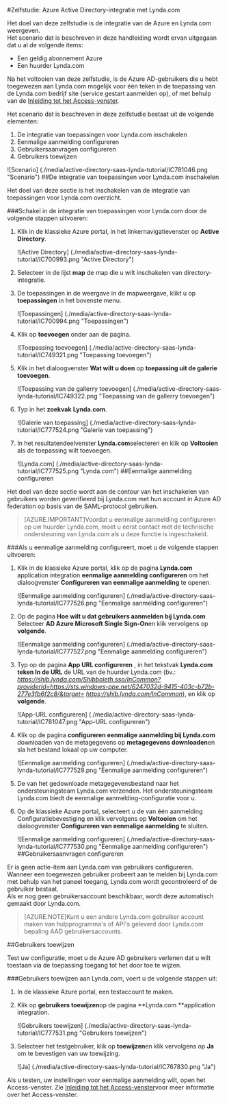 <properties 
    pageTitle="Zelfstudie: Azure Active Directory-integratie met Lynda.com | Microsoft Azure" 
    description="Meer informatie over het Lynda.com met Azure Active Directory gebruiken voor het inschakelen van eenmalige aanmelding, geautomatiseerde provisioning en meer!" 
    services="active-directory" 
    authors="jeevansd"  
    documentationCenter="na" 
    manager="femila"/>
<tags 
    ms.service="active-directory" 
    ms.devlang="na" 
    ms.topic="article" 
    ms.tgt_pltfrm="na" 
    ms.workload="identity" 
    ms.date="09/29/2016" 
    ms.author="jeedes" />

#<a name="tutorial-azure-active-directory-integration-with-lyndacom"></a>Zelfstudie: Azure Active Directory-integratie met Lynda.com
  
Het doel van deze zelfstudie is de integratie van de Azure en Lynda.com weergeven.  
Het scenario dat is beschreven in deze handleiding wordt ervan uitgegaan dat u al de volgende items:

-   Een geldig abonnement Azure
-   Een huurder Lynda.com
  
Na het voltooien van deze zelfstudie, is de Azure AD-gebruikers die u hebt toegewezen aan Lynda.com mogelijk voor één teken in de toepassing van de Lynda.com bedrijf site (service gestart aanmelden op), of met behulp van de [Inleiding tot het Access-venster](active-directory-saas-access-panel-introduction.md).
  
Het scenario dat is beschreven in deze zelfstudie bestaat uit de volgende elementen:

1.  De integratie van toepassingen voor Lynda.com inschakelen
2.  Eenmalige aanmelding configureren
3.  Gebruikersaanvragen configureren
4.  Gebruikers toewijzen

![Scenario] (./media/active-directory-saas-lynda-tutorial/IC781046.png "Scenario")
##<a name="enabling-the-application-integration-for-lyndacom"></a>De integratie van toepassingen voor Lynda.com inschakelen
  
Het doel van deze sectie is het inschakelen van de integratie van toepassingen voor Lynda.com overzicht.

###<a name="to-enable-the-application-integration-for-lyndacom-perform-the-following-steps"></a>Schakel in de integratie van toepassingen voor Lynda.com door de volgende stappen uitvoeren:

1.  Klik in de klassieke Azure portal, in het linkernavigatievenster op **Active Directory**.

    ![Active Directory] (./media/active-directory-saas-lynda-tutorial/IC700993.png "Active Directory")

2.  Selecteer in de lijst **map** de map die u wilt inschakelen van directory-integratie.

3.  De toepassingen in de weergave in de mapweergave, klikt u op **toepassingen** in het bovenste menu.

    ![Toepassingen] (./media/active-directory-saas-lynda-tutorial/IC700994.png "Toepassingen")

4.  Klik op **toevoegen** onder aan de pagina.

    ![Toepassing toevoegen] (./media/active-directory-saas-lynda-tutorial/IC749321.png "Toepassing toevoegen")

5.  Klik in het dialoogvenster **Wat wilt u doen** op **toepassing uit de galerie toevoegen**.

    ![Toepassing van de gallerry toevoegen] (./media/active-directory-saas-lynda-tutorial/IC749322.png "Toepassing van de gallerry toevoegen")

6.  Typ in het **zoekvak** **Lynda.com**.

    ![Galerie van toepassing] (./media/active-directory-saas-lynda-tutorial/IC777524.png "Galerie van toepassing")

7.  In het resultatendeelvenster **Lynda.com**selecteren en klik op **Voltooien** als de toepassing wilt toevoegen.

    ![Lynda.com] (./media/active-directory-saas-lynda-tutorial/IC777525.png "Lynda.com")
##<a name="configuring-single-sign-on"></a>Eenmalige aanmelding configureren
  
Het doel van deze sectie wordt aan de contour van het inschakelen van gebruikers worden geverifieerd bij Lynda.com met hun account in Azure AD federation op basis van de SAML-protocol gebruiken.

>[AZURE.IMPORTANT]Voordat u eenmalige aanmelding configureren op uw huurder Lynda.com, moet u eerst contact met de technische ondersteuning van Lynda.com als u deze functie is ingeschakeld.

###<a name="to-configure-single-sign-on-perform-the-following-steps"></a>Als u eenmalige aanmelding configureert, moet u de volgende stappen uitvoeren:

1.  Klik in de klassieke Azure portal, klik op de pagina **Lynda.com** application integration **eenmalige aanmelding configureren** om het dialoogvenster **Configureren van eenmalige aanmelding** te openen.

    ![Eenmalige aanmelding configureren] (./media/active-directory-saas-lynda-tutorial/IC777526.png "Eenmalige aanmelding configureren")

2.  Op de pagina **Hoe wilt u dat gebruikers aanmelden bij Lynda.com** Selecteer **AD Azure Microsoft Single Sign-On**en klik vervolgens op **volgende**.

    ![Eenmalige aanmelding configureren] (./media/active-directory-saas-lynda-tutorial/IC777527.png "Eenmalige aanmelding configureren")

3.  Typ op de pagina **App URL configureren** , in het tekstvak **Lynda.com teken In de URL** de URL van de huurder Lynda.com (bv.: *https://shib.lynda.com/Shibboleth.sso/InCommon?providerId=https://sts.windows-ppe.net/6247032d-9415-403c-b72b-277e3fb6f2c8/&target= https://shib.lynda.com/InCommon*), en klik op **volgende**.

    ![App-URL configureren] (./media/active-directory-saas-lynda-tutorial/IC781047.png "App-URL configureren")

4.  Klik op de pagina **configureren eenmalige aanmelding bij Lynda.com** downloaden van de metagegevens op **metagegevens downloaden**en sla het bestand lokaal op uw computer.

    ![Eenmalige aanmelding configureren] (./media/active-directory-saas-lynda-tutorial/IC777529.png "Eenmalige aanmelding configureren")

5.  De van het gedownloade metagegevensbestand naar het ondersteuningsteam Lynda.com verzenden. Het ondersteuningsteam Lynda.com biedt de eenmalige aanmelding-configuratie voor u.

6.  Op de klassieke Azure portal, selecteert u de van één aanmelding Configuratiebevestiging en klik vervolgens op **Voltooien** om het dialoogvenster **Configureren van eenmalige aanmelding** te sluiten.

    ![Eenmalige aanmelding configureren] (./media/active-directory-saas-lynda-tutorial/IC777530.png "Eenmalige aanmelding configureren")
##<a name="configuring-user-provisioning"></a>Gebruikersaanvragen configureren
  
Er is geen actie-item aan Lynda.com van gebruikers configureren.  
Wanneer een toegewezen gebruiker probeert aan te melden bij Lynda.com met behulp van het paneel toegang, Lynda.com wordt gecontroleerd of de gebruiker bestaat.  
Als er nog geen gebruikersaccount beschikbaar, wordt deze automatisch gemaakt door Lynda.com.

>[AZURE.NOTE]Kunt u een andere Lynda.com gebruiker account maken van hulpprogramma's of API's geleverd door Lynda.com bepaling AAD gebruikersaccounts.

##<a name="assigning-users"></a>Gebruikers toewijzen
  
Test uw configuratie, moet u de Azure AD gebruikers verlenen dat u wilt toestaan via de toepassing toegang tot het door toe te wijzen.

###<a name="to-assign-users-to-lyndacom-perform-the-following-steps"></a>Gebruikers toewijzen aan Lynda.com, voert u de volgende stappen uit:

1.  In de klassieke Azure portal, een testaccount te maken.

2.  Klik op **gebruikers toewijzen**op de pagina **Lynda.com **application integration.

    ![Gebruikers toewijzen] (./media/active-directory-saas-lynda-tutorial/IC777531.png "Gebruikers toewijzen")

3.  Selecteer het testgebruiker, klik op **toewijzen**en klik vervolgens op **Ja** om te bevestigen van uw toewijzing.

    ![Ja] (./media/active-directory-saas-lynda-tutorial/IC767830.png "Ja")
  
Als u testen, uw instellingen voor eenmalige aanmelding wilt, open het Access-venster. Zie [Inleiding tot het Access-venster](active-directory-saas-access-panel-introduction.md)voor meer informatie over het Access-venster.